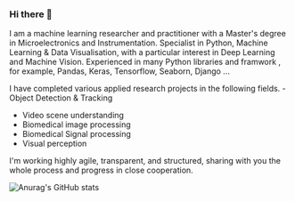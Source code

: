 ### Hi there 👋

I am a machine learning researcher and practitioner with a Master's degree in Microelectronics and Instrumentation. Specialist in Python, Machine Learning & Data Visualisation, with a particular interest in Deep Learning and Machine Vision. Experienced in many Python libraries and framwork , for example, Pandas, Keras, Tensorflow, Seaborn, Django ...

 I have completed various applied research projects in the following fields.
-Object Detection & Tracking
- Video scene understanding
- Biomedical image processing
- Biomedical Signal processing
- Visual perception

I'm working highly agile, transparent, and structured, sharing with you the whole process and progress in close cooperation.

![Anurag's GitHub stats](https://github-readme-stats.vercel.app/api?username=mechlya&show_icons=true&theme=radical)
